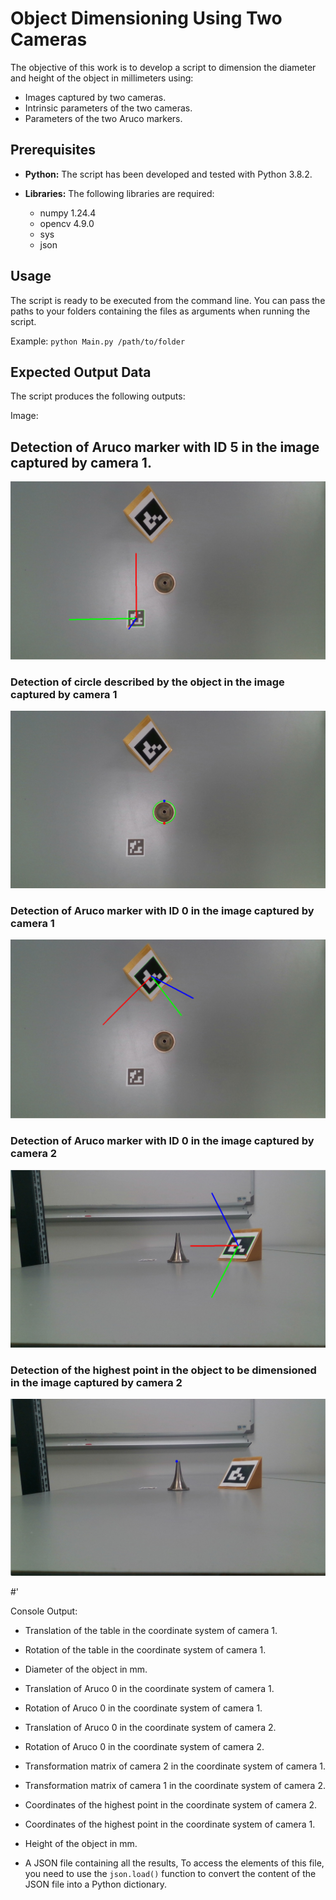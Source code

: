 # Object Dimensioning Using Two Cameras

The objective of this work is to develop a script to dimension the diameter and height of the object in millimeters using:

- Images captured by two cameras.
- Intrinsic parameters of the two cameras.
- Parameters of the two Aruco markers.

## Prerequisites

- **Python:** The script has been developed and tested with Python 3.8.2.

- **Libraries:** The following libraries are required:
  - numpy 1.24.4
  - opencv 4.9.0
  - sys
  - json

## Usage

The script is ready to be executed from the command line. You can pass the paths to your folders containing the files as arguments when running the script.

Example: `python Main.py /path/to/folder`

## Expected Output Data

The script produces the following outputs:

Image:

[image1]: assets/1.png
[image2]: assets/2.png
[image3]: assets/3.png
[image4]: assets/4.png
[image5]: assets/5.png




## Detection of Aruco marker with ID 5 in the image captured by camera 1. 

![alt text][image1]

### Detection of circle described by the object in the image captured by camera 1 

![alt text][image2]

### Detection of Aruco marker with ID 0 in the image captured by camera 1 

![alt text][image3]


### Detection of Aruco marker with ID 0 in the image captured by camera 2 

![alt text][image4]

### Detection of the highest point in the object to be dimensioned in the image captured by camera 2 

![alt text][image5]

#'

Console Output:

- Translation of the table in the coordinate system of camera 1.
- Rotation of the table in the coordinate system of camera 1.
- Diameter of the object in mm.
- Translation of Aruco 0 in the coordinate system of camera 1.
- Rotation of Aruco 0 in the coordinate system of camera 1.
- Translation of Aruco 0 in the coordinate system of camera 2.
- Rotation of Aruco 0 in the coordinate system of camera 2.
- Transformation matrix of camera 2 in the coordinate system of camera 1.
- Transformation matrix of camera 1 in the coordinate system of camera 2.
- Coordinates of the highest point in the coordinate system of camera 2.
- Coordinates of the highest point in the coordinate system of camera 1.
- Height of the object in mm.

- A JSON file containing all the results,
  To access the elements of this file, you need to use the `json.load()` function to convert the content of the JSON file into a Python dictionary. 
